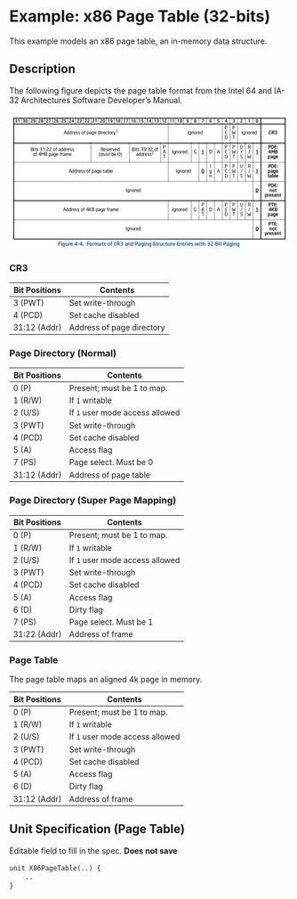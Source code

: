 # Example: x86 Page Table (32-bits)

This example models an x86 page table, an in-memory data structure.

## Description

The following figure depicts the page table format from the Intel 64 and IA-32 Architectures Software Developer’s Manual.

![x86 Page Table](x86_page_table.png "x86 Page Table")

### CR3

| Bit Positions | Contents                          |
|---------------|-----------------------------------|
| 3 (PWT)       | Set write-through                 |
| 4 (PCD)       | Set cache disabled                |
| 31:12 (Addr)  | Address of page directory         |

### Page Directory (Normal)

| Bit Positions | Contents                          |
|---------------|-----------------------------------|
| 0 (P)         | Present; must be 1 to map.        |
| 1 (R/W)       | If `1` writable                   |
| 2 (U/S)       | If `1` user mode access allowed   |
| 3 (PWT)       | Set write-through                 |
| 4 (PCD)       | Set cache disabled                |
| 5 (A)         | Access flag                       |
| 7 (PS)        | Page select. Must be 0            |
| 31:12 (Addr)  | Address of page table             |

### Page Directory (Super Page Mapping)

| Bit Positions | Contents                          |
|---------------|-----------------------------------|
| 0 (P)         | Present; must be 1 to map.        |
| 1 (R/W)       | If `1` writable                   |
| 2 (U/S)       | If `1` user mode access allowed   |
| 3 (PWT)       | Set write-through                 |
| 4 (PCD)       | Set cache disabled                |
| 5 (A)         | Access flag                       |
| 6 (D)         | Dirty flag                        |
| 7 (PS)        | Page select. Must be 1            |
| 31:22 (Addr)  | Address of frame                  |

### Page Table

The page table maps an aligned 4k page in memory.

| Bit Positions | Contents                          |
|---------------|-----------------------------------|
| 0 (P)         | Present; must be 1 to map.        |
| 1 (R/W)       | If `1` writable                   |
| 2 (U/S)       | If `1` user mode access allowed   |
| 3 (PWT)       | Set write-through                 |
| 4 (PCD)       | Set cache disabled                |
| 5 (A)         | Access flag                       |
| 6 (D)         | Dirty flag                        |
| 31:12 (Addr)  | Address of frame                  |

## Unit Specification (Page Table)

Editable field to fill in the spec. **Does not save**

```vrs, editable
unit X86PageTable(..) {
    ..
}
```
